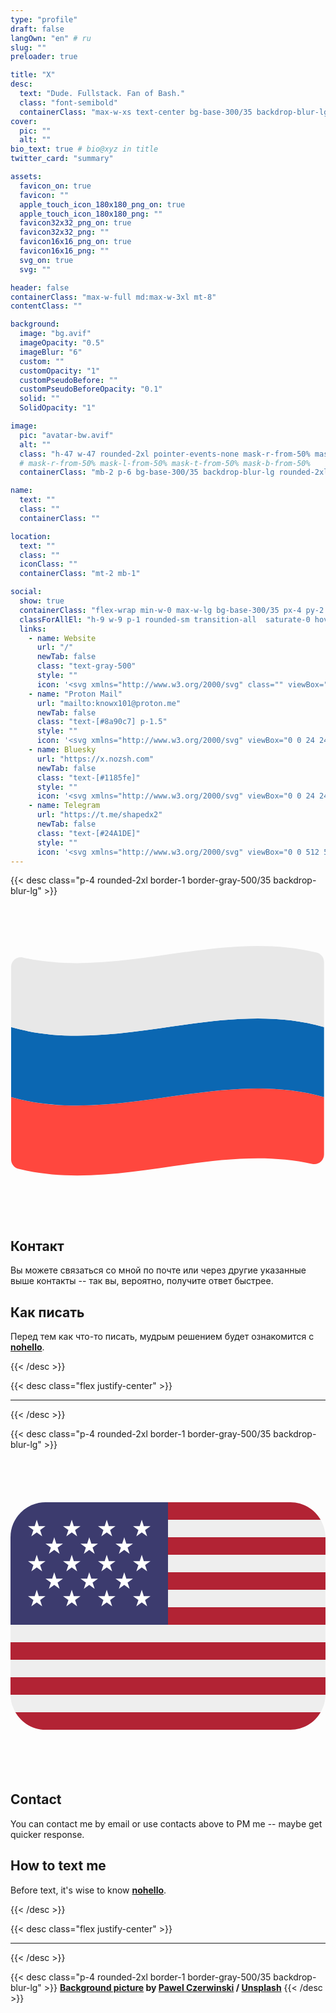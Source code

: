 ```yaml
---
type: "profile"
draft: false
langOwn: "en" # ru
slug: ""
preloader: true

title: "X"
desc:
  text: "Dude. Fullstack. Fan of Bash."
  class: "font-semibold"
  containerClass: "max-w-xs text-center bg-base-300/35 backdrop-blur-lg px-4 py-2 rounded-2xl"
cover:
  pic: ""
  alt: ""
bio_text: true # bio@xyz in title
twitter_card: "summary"

assets:
  favicon_on: true
  favicon: ""
  apple_touch_icon_180x180_png_on: true
  apple_touch_icon_180x180_png: ""
  favicon32x32_png_on: true
  favicon32x32_png: ""
  favicon16x16_png_on: true
  favicon16x16_png: ""
  svg_on: true
  svg: ""

header: false
containerClass: "max-w-full md:max-w-3xl mt-8"
contentClass: ""

background:
  image: "bg.avif"
  imageOpacity: "0.5"
  imageBlur: "6"
  custom: ""
  customOpacity: "1"
  customPseudoBefore: ""
  customPseudoBeforeOpacity: "0.1"
  solid: ""
  SolidOpacity: "1"

image:
  pic: "avatar-bw.avif"
  alt: ""
  class: "h-47 w-47 rounded-2xl pointer-events-none mask-r-from-50% mask-l-from-50% mask-t-from-50% mask-b-from-50%"
  # mask-r-from-50% mask-l-from-50% mask-t-from-50% mask-b-from-50%
  containerClass: "mb-2 p-6 bg-base-300/35 backdrop-blur-lg rounded-2xl"

name:
  text: ""
  class: ""
  containerClass: ""

location:
  text: ""
  class: ""
  iconClass: ""
  containerClass: "mt-2 mb-1"

social:
  show: true
  containerClass: "flex-wrap min-w-0 max-w-lg bg-base-300/35 px-4 py-2 backdrop-blur-lg rounded-2xl mt-2"
  classForAllEl: "h-9 w-9 p-1 rounded-sm transition-all  saturate-0 hover:saturate-100 hover:scale-90"
  links:
    - name: Website
      url: "/"
      newTab: false
      class: "text-gray-500"
      style: ""
      icon: '<svg xmlns="http://www.w3.org/2000/svg" class="" viewBox="0 0 24 24"><path fill="currentColor" d="M16.36 14c.08-.66.14-1.32.14-2s-.06-1.34-.14-2h3.38c.16.64.26 1.31.26 2s-.1 1.36-.26 2m-5.15 5.56c.6-1.11 1.06-2.31 1.38-3.56h2.95a8.03 8.03 0 0 1-4.33 3.56M14.34 14H9.66c-.1-.66-.16-1.32-.16-2s.06-1.35.16-2h4.68c.09.65.16 1.32.16 2s-.07 1.34-.16 2M12 19.96c-.83-1.2-1.5-2.53-1.91-3.96h3.82c-.41 1.43-1.08 2.76-1.91 3.96M8 8H5.08A7.92 7.92 0 0 1 9.4 4.44C8.8 5.55 8.35 6.75 8 8m-2.92 8H8c.35 1.25.8 2.45 1.4 3.56A8 8 0 0 1 5.08 16m-.82-2C4.1 13.36 4 12.69 4 12s.1-1.36.26-2h3.38c-.08.66-.14 1.32-.14 2s.06 1.34.14 2M12 4.03c.83 1.2 1.5 2.54 1.91 3.97h-3.82c.41-1.43 1.08-2.77 1.91-3.97M18.92 8h-2.95a15.7 15.7 0 0 0-1.38-3.56c1.84.63 3.37 1.9 4.33 3.56M12 2C6.47 2 2 6.5 2 12a10 10 0 0 0 10 10a10 10 0 0 0 10-10A10 10 0 0 0 12 2"/></svg>'
    - name: "Proton Mail"
      url: "mailto:knowx101@proton.me"
      newTab: false
      class: "text-[#8a90c7] p-1.5"
      style: ""
      icon: '<svg xmlns="http://www.w3.org/2000/svg" viewBox="0 0 24 24"><path fill="currentColor" d="m15.24 8.998l3.656-3.073v15.81H2.482C1.11 21.735 0 20.609 0 19.223V6.944l7.58 6.38a2.186 2.186 0 0 0 2.871-.042l4.792-4.284zm-5.456 3.538l1.809-1.616a2.44 2.44 0 0 1-1.178-.533L.905 2.395A.552.552 0 0 0 0 2.826v2.811l8.226 6.923a1.186 1.186 0 0 0 1.558-.024M23.871 2.463a.55.55 0 0 0-.776-.068l-3.199 2.688v16.653h1.623c1.371 0 2.481-1.127 2.481-2.513V2.824a.55.55 0 0 0-.129-.36z"/></svg>'
    - name: Bluesky
      url: "https://x.nozsh.com"
      newTab: false
      class: "text-[#1185fe]"
      style: ""
      icon: '<svg xmlns="http://www.w3.org/2000/svg" viewBox="0 0 24 24"><path fill="currentColor" d="M12 11.388c-.906-1.761-3.372-5.044-5.665-6.662c-2.197-1.55-3.034-1.283-3.583-1.033C2.116 3.978 2 4.955 2 5.528c0 .575.315 4.709.52 5.4c.68 2.28 3.094 3.05 5.32 2.803c-3.26.483-6.157 1.67-2.36 5.898c4.178 4.325 5.726-.927 6.52-3.59c.794 2.663 1.708 7.726 6.444 3.59c3.556-3.59.977-5.415-2.283-5.898c2.225.247 4.64-.523 5.319-2.803c.205-.69.52-4.825.52-5.399c0-.575-.116-1.55-.752-1.838c-.549-.248-1.386-.517-3.583 1.033c-2.293 1.621-4.76 4.904-5.665 6.664"/></svg>'
    - name: Telegram
      url: "https://t.me/shapedx2"
      newTab: false
      class: "text-[#24A1DE]"
      style: ""
      icon: '<svg xmlns="http://www.w3.org/2000/svg" viewBox="0 0 512 512"><path fill="currentColor" d="M461.226 111.998c-4.48 29.013-34.773 226.133-44.586 288a27.1 27.1 0 0 1-12.824 23.14a27.09 27.09 0 0 1-26.43 1.18a138.9 138.9 0 0 1-36.053-18.987c-33.92-22.613-68.48-44.16-100.48-69.333c-15.36-12.16-15.573-23.467 0-36.907a3589 3589 0 0 0 109.44-104.106c4.693-4.694 15.36-15.147 9.387-21.334c-5.974-6.186-18.347 2.56-24.32 6.614c-49.92 33.28-100.267 66.346-149.334 100.48A62.5 62.5 0 0 1 128 289.918c-23.467-7.04-46.72-14.72-69.76-22.4c-9.387-2.987-34.134-13.013 11.733-31.787c117.12-48.64 236.587-97.493 354.133-145.92c28.587-10.88 40.534-1.28 37.12 22.187"/></svg>'
---
```


<style>
  body {
    overflow-x: hidden;
  }
</style>

{{< desc class="p-4 rounded-2xl border-1 border-gray-500/35 backdrop-blur-lg" >}}

<div class="bg-base-300/35 backdrop-blur-lg p-3 absolute top-2 right-2 rounded-xl tooltip lg:tooltip-right" data-tip="На русском">
  <svg xmlns="http://www.w3.org/2000/svg" class="h-4 w-4" viewBox="0 0 512 512"><path fill="#ff473e" d="M1 312.52v101.445c0 7.251 4.94 13.588 11.981 15.318c159.163 39.106 318.326-43.539 477.489-8.034c9.83 2.193 19.149-5.331 19.149-15.403V312.52c-169.54-48.324-339.079 48.324-508.619 0"/><path fill="#0b67b2" d="M1 198.935v113.586c169.54 48.324 339.079-48.324 508.619 0V198.935c-169.54-48.324-339.079 48.324-508.619 0"/><path fill="#e8e8e8" d="M1 101.194v97.741c169.54 48.324 339.079-48.324 508.619 0V93.075c0-7.251-4.94-13.588-11.981-15.318c-159.163-39.106-318.326 43.539-477.489 8.034C10.319 83.599 1 91.122 1 101.194"/></svg>
</div>

## Контакт

Вы можете связаться со мной по почте или через другие указанные выше контакты -- так вы, вероятно, получите ответ быстрее.

## Как писать

Перед тем как что-то писать, мудрым решением будет ознакомится с **[nohello](https://nohello.net)**.

{{< /desc >}}

{{< desc class="flex justify-center" >}}

<hr class="w-50 sm:w-99">

{{< /desc >}}

{{< desc class="p-4 rounded-2xl border-1 border-gray-500/35 backdrop-blur-lg" >}}

<div class="bg-base-300/35 backdrop-blur-lg p-3 absolute top-2 right-2 rounded-xl tooltip lg:tooltip-right" data-tip="English">
  <svg xmlns="http://www.w3.org/2000/svg" class="h-4 w-4" viewBox="0 0 36 36"><path fill="#b22334" d="M35.445 7C34.752 5.809 33.477 5 32 5H18v2zM0 25h36v2H0zm18-8h18v2H18zm0-4h18v2H18zM0 21h36v2H0zm4 10h28c1.477 0 2.752-.809 3.445-2H.555c.693 1.191 1.968 2 3.445 2M18 9h18v2H18z"/><path fill="#eee" d="M.068 27.679q.025.14.059.277q.04.15.092.296c.089.259.197.509.333.743L.555 29h34.89l.002-.004a4 4 0 0 0 .332-.741a4 4 0 0 0 .152-.576c.041-.22.069-.446.069-.679H0c0 .233.028.458.068.679M0 23h36v2H0zm0-4v2h36v-2H18zm18-4h18v2H18zm0-4h18v2H18zM.555 7l-.003.005zM.128 8.044c.025-.102.06-.199.092-.297a4 4 0 0 0-.092.297M18 9h18c0-.233-.028-.459-.069-.68a3.6 3.6 0 0 0-.153-.576A4 4 0 0 0 35.445 7H18z"/><path fill="#3c3b6e" d="M18 5H4a4 4 0 0 0-4 4v10h18z"/><path fill="#fff" d="m2.001 7.726l.618.449l-.236.725L3 8.452l.618.448l-.236-.725L4 7.726h-.764L3 7l-.235.726zm2 2l.618.449l-.236.725l.617-.448l.618.448l-.236-.725L6 9.726h-.764L5 9l-.235.726zm4 0l.618.449l-.236.725l.617-.448l.618.448l-.236-.725l.618-.449h-.764L9 9l-.235.726zm4 0l.618.449l-.236.725l.617-.448l.618.448l-.236-.725l.618-.449h-.764L13 9l-.235.726zm-8 4l.618.449l-.236.725l.617-.448l.618.448l-.236-.725l.618-.449h-.764L5 13l-.235.726zm4 0l.618.449l-.236.725l.617-.448l.618.448l-.236-.725l.618-.449h-.764L9 13l-.235.726zm4 0l.618.449l-.236.725l.617-.448l.618.448l-.236-.725l.618-.449h-.764L13 13l-.235.726zm-6-6l.618.449l-.236.725L7 8.452l.618.448l-.236-.725L8 7.726h-.764L7 7l-.235.726zm4 0l.618.449l-.236.725l.617-.448l.618.448l-.236-.725l.618-.449h-.764L11 7l-.235.726zm4 0l.618.449l-.236.725l.617-.448l.618.448l-.236-.725l.618-.449h-.764L15 7l-.235.726zm-12 4l.618.449l-.236.725l.617-.448l.618.448l-.236-.725l.618-.449h-.764L3 11l-.235.726zM6.383 12.9L7 12.452l.618.448l-.236-.725l.618-.449h-.764L7 11l-.235.726h-.764l.618.449zm3.618-1.174l.618.449l-.236.725l.617-.448l.618.448l-.236-.725l.618-.449h-.764L11 11l-.235.726zm4 0l.618.449l-.236.725l.617-.448l.618.448l-.236-.725l.618-.449h-.764L15 11l-.235.726zm-12 4l.618.449l-.236.725l.617-.448l.618.448l-.236-.725l.618-.449h-.764L3 15l-.235.726zM6.383 16.9L7 16.452l.618.448l-.236-.725l.618-.449h-.764L7 15l-.235.726h-.764l.618.449zm3.618-1.174l.618.449l-.236.725l.617-.448l.618.448l-.236-.725l.618-.449h-.764L11 15l-.235.726zm4 0l.618.449l-.236.725l.617-.448l.618.448l-.236-.725l.618-.449h-.764L15 15l-.235.726z"/></svg>
</div>

## Contact

You can contact me by email or use contacts above to PM me -- maybe get quicker response.

## How to text me

Before text, it's wise to know **[nohello](https://nohello.net)**.

{{< /desc >}}

{{< desc class="flex justify-center" >}}

<hr class="w-50 sm:w-99">

{{< /desc >}}

{{< desc class="p-4 rounded-2xl border-1 border-gray-500/35 backdrop-blur-lg" >}}
**[Background picture](https://unsplash.com/photos/brown-and-black-abstract-painting-7fHCXoiDMBE) by [Pawel Czerwinski](https://unsplash.com/@pawel_czerwinski) / [Unsplash](https://unsplash.com/)**
{{< /desc >}}
